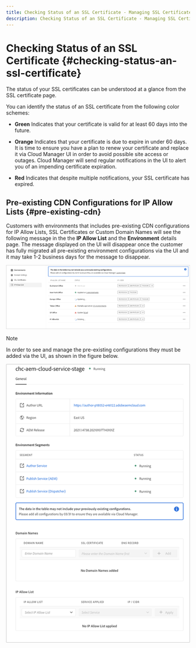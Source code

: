 ```yaml
---
title: Checking Status of an SSL Certificate - Managing SSL Certificates
description: Checking Status of an SSL Certificate - Managing SSL Certificates
---
```


# Checking Status of an SSL Certificate {#checking-status-an-ssl-certificate}

The status of your SSL certificates can be understood at a glance from the SSL certificate page.

You can identify the status of an SSL certificate from the following color schemes:

* **Green** 
   Indicates that your certificate is valid for at least 60 days into the future.

* **Orange** 
   Indicates that your certificate is due to expire in under 60 days. It is time to ensure you have a plan to renew your certificate and replace it via Cloud Manager UI in order to avoid possible site access or outages. Cloud Manager will send regular notifications in the UI to alert you of an impending certificate expiration.

* **Red** 
   Indicates that despite multiple notifications, your SSL certificate has expired.

## Pre-existing CDN Configurations for IP Allow Lists {#pre-existing-cdn}

Customers with environments that includes pre-existing CDN configurations for IP Allow Lists, SSL Certificates or Custom Domain Names will see the following message in the the **IP Allow List** and the **Environment** details page. The message displayed on the UI will disappear once the customer has fully migrated all pre-existing environment configurations via the UI and it may take 1-2 business days for the message to disappear.

![](/help/implementing/cloud-manager/assets/ip-allow-list-1.png)

>[!NOTE]
>In order to see and manage the pre-existing configurations they must be added via the UI, as shown in the figure below.

![](/help/implementing/cloud-manager/assets/ip-allow-list-2.png)